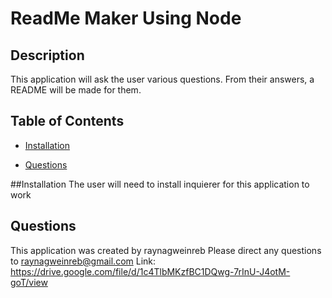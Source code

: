 
# ReadMe Maker Using Node
## Description
This application will ask the user various questions. From their answers, a README will be made for them. 
## Table of Contents
* [Installation](#installation)





* [Questions](#questions)
    
##Installation
        The user will need to install inquierer for this application to work




    



## Questions
This application was created by raynagweinreb
Please direct any questions to raynagweinreb@gmail.com
Link: https://drive.google.com/file/d/1c4TlbMKzfBC1DQwg-7rInU-J4otM-goT/view